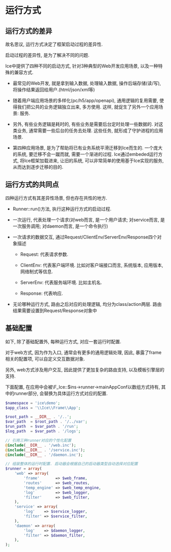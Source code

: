 # 运行方式

## 运行方式的差异

故名思议, 运行方式决定了框架启动过程的差异性.

启动过程的差异性, 是为了解决不同的问题.

Ice中提供了四种不同的启动方式, 针对3种典型的Web开发应用场景, 以及一种特殊的兼容方式.

* 最常见的Web开发, 就是拿到输入数据, 处理输入数据, 操作后端存储(读/写), 将操作结果返回给用户.(html/json/xml等)

* 随着用户端应用场景的多样化(pc/h5/app/openapi), 通用逻辑的复用需要, 使得我们把公共的业务逻辑独立出来, 多方使用. 这样,  就促生了另外一个应用场景: 服务.

* 另外, 有些业务逻辑是耗时的, 有些业务是需要后台定时处理一些数据的. 对这类业务, 通常需要一些后台的任务去处理. 这些任务, 就形成了守护进程的应用场景.

* 第四种应用场景, 是为了帮助将已有业务系统平滑迁移到Ice而生的. 一个庞大的系统, 要迁移不会一蹴而就, 需要一个渐进的过程. Ice通过embeded运行方式, 将Ice框架加载进来, 让旧的系统, 可以非常简单的使用基于Ice实现的服务, 从而达到逐步迁移的目的.

## 运行方式的共同点

四种运行方式有其差异性场景, 但也存在共性的地方.

* Runner::run()方法, 执行这种运行方式的启动过程.

* 一次运行, 代表处理一个请求(对web而言, 是一个用户请求; 对service而言, 是一次服务调用; 对daemon而言, 是一个命令执行)

* 一次请求的数据交互, 通过Request/ClientEnv/ServerEnv/Response四个对象描述

    * Request: 代表请求参数.

    * ClientEnv: 代表客户端环境. 比如对客户端接口而言, 系统版本, 应用版本, 网络制式等信息.

    * ServerEnv: 代表服务端环境. 比如主机名.

    * Response: 代表响应.

* 无论哪种运行方式, 路由之后对应的处理逻辑, 均分为class/action两层. 路由结果需要设置到Request/Response对象中

## 基础配置

如下, 除了基础配置外, 每种运行方式, 对应一套运行时配置.

对于web方式, 因为作为入口, 通常会有更多的通用逻辑处理, 因此, 暴露了frame相关的配置项, 可以自定义交互数据对象.

另外, web方式涉及用户交互, 因此提供了更加复杂的路由支持, 以及模板引擎层的支持.

下面配置, 在应用中会被\F_Ice::$ins->runner->mainAppConf以数组方式持有, 其中的runner部分, 会替换为具体运行方式对应的配置.

```php
$namespace = 'ice\demo';
$app_class = '\\Ice\\Frame\\App';

$root_path = __DIR__ . '/..';
$var_path  = $root_path . '/../var';
$run_path  = $var_path . '/run';
$log_path  = $var_path . '/logs';

// 引用三种runner对应的个性化配置
@include(__DIR__ . '/web.inc');
@include(__DIR__ . '/service.inc');
@include(__DIR__ . '/daemon.inc');

// 组装整体的运行时配置. 启动器会根据自己的启动器类型自动选择对应配置
$runner = array(
    'web' => array(
        'frame'       => $web_frame,
        'routes'      => $web_routes,
        'temp_engine' => $web_temp_engine,
        'log'         => $web_logger,
        'filter'      => $web_filter,
    ),  
    'service' => array(
        'log'    => $service_logger,
        'filter' => $service_filter,
    ),  
    'daemon' => array(
        'log'    => $daemon_logger,
        'filter' => $daemon_filter,
    ),  
);
```